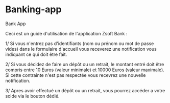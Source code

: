 # Banking-app
Bank App

Ceci est un guide d'utilisation de l'application Zsoft Bank :

1/ Si vous n'entrez pas d'identifiants (nom ou prénom ou mot de passe vides) dans le formulaire d'accueil vous receverez une notification vous indiquant ce qui doit être fait.

2/ Si vous décidez de faire un dépôt ou un retrait, le montant entré doit être compris entre 10 Euros (valeur minimale) et 10000 Euros (valeur maximale). Si cette contrainte n'est pas respectée vous recevrez une nouvelle notification.

3/ Apres avoir effectué un dépôt ou un retrait, vous pourrez accéder a votre solde via le bouton dédié.
